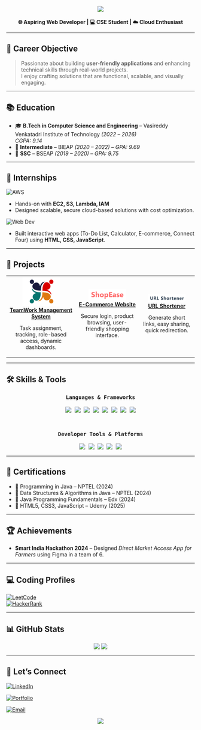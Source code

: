 <!-- Header Banner -->
<p align="center">
  <img src="https://capsule-render.vercel.app/api?type=waving&color=0:00c6ff,100:0072ff&height=200&section=header&text=Hi%20I'm%20Donthu%20Deepthi!&fontSize=35&fontColor=ffffff&animation=fadeIn&fontAlignY=35" />
</p>

<p align="center">
  <b>🌐 Aspiring Web Developer | 💻 CSE Student | ☁️ Cloud Enthusiast</b>
</p>

---

## 🎯 Career Objective  
> Passionate about building **user-friendly applications** and enhancing technical skills through real-world projects.  
> I enjoy crafting solutions that are functional, scalable, and visually engaging.

---

## 📚 Education  
- 🎓 **B.Tech in Computer Science and Engineering** – Vasireddy Venkatadri Institute of Technology *(2022 – 2026)*  
  *CGPA: 9.14*  
- 📘 **Intermediate** – BIEAP *(2020 – 2022)* – *GPA: 9.69*  
- 📗 **SSC** – BSEAP *(2019 – 2020)* – *GPA: 9.75*  

---

## 💼 Internships  
![AWS](https://img.shields.io/badge/AWS%20Cloud-FF9900?style=for-the-badge&logo=amazon-aws&logoColor=white)  
- Hands-on with **EC2, S3, Lambda, IAM**  
- Designed scalable, secure cloud-based solutions with cost optimization.

![Web Dev](https://img.shields.io/badge/Web%20Development-FF69B4?style=for-the-badge&logo=html5&logoColor=white)  
- Built interactive web apps (To-Do List, Calculator, E-commerce, Connect Four) using **HTML, CSS, JavaScript**.

---

## 🚀 Projects  

<table>
<tr>
<td align="center">
  <a href="https://team-work-mgmt-system.vercel.app/">
    <img src="Screenshot 2024-12-10 175401.png" width="100px"/>
    <br>
    <b>TeamWork Management System</b>
  </a>
  <p>Task assignment, tracking, role-based access, dynamic dashboards.</p>
</td>

<td align="center">
  <a href="https://e-commerce-seven-rose-21.vercel.app/">
    <img src="Screenshot 2025-08-08 135054.png" width="100px"/>
    <br>
    <b>E-Commerce Website</b>
  </a>
  <p>Secure login, product browsing, user-friendly shopping interface.</p>
</td>

<td align="center">
  <a href="https://url-shortener-six-navy.vercel.app/">
    <img src="url_shortener_img.png" width="100px"/>
    <br>
    <b>URL Shortener</b>
  </a>
  <p>Generate short links, easy sharing, quick redirection.</p>
</td>

</tr>
</table>

---

## 🛠️ Skills & Tools  

<p align="center">
  <!-- Languages & Frameworks -->
  <kbd>
    <b>Languages & Frameworks</b>
    <br><br>
    <img src="https://img.shields.io/badge/JavaScript-F7DF1E?style=for-the-badge&logo=javascript&logoColor=black" />
    <img src="https://img.shields.io/badge/HTML5-E34F26?style=for-the-badge&logo=html5&logoColor=white" />
    <img src="https://img.shields.io/badge/CSS3-1572B6?style=for-the-badge&logo=css3&logoColor=white" />
    <img src="https://img.shields.io/badge/Java-007396?style=for-the-badge&logo=java&logoColor=white" />
    <img src="https://img.shields.io/badge/Node.js-339933?style=for-the-badge&logo=nodedotjs&logoColor=white" />
    <img src="https://img.shields.io/badge/Express.js-000000?style=for-the-badge&logo=express&logoColor=white" />
    <img src="https://img.shields.io/badge/MongoDB-4EA94B?style=for-the-badge&logo=mongodb&logoColor=white" />
    <img src="https://img.shields.io/badge/SQL-4479A1?style=for-the-badge&logo=postgresql&logoColor=white" />
  </kbd>
</p>

<br>

<p align="center">
  <!-- Developer Tools -->
  <kbd>
    <b>Developer Tools & Platforms</b>
    <br><br>
    <img src="https://img.shields.io/badge/Git-F05032?style=for-the-badge&logo=git&logoColor=white" />
    <img src="https://img.shields.io/badge/GitHub-181717?style=for-the-badge&logo=github&logoColor=white" />
    <img src="https://img.shields.io/badge/VS%20Code-007ACC?style=for-the-badge&logo=visual-studio-code&logoColor=white" />
    <img src="https://img.shields.io/badge/Android%20Studio-3DDC84?style=for-the-badge&logo=android-studio&logoColor=white" />
    <img src="https://img.shields.io/badge/Postman-FF6C37?style=for-the-badge&logo=postman&logoColor=white" />
  </kbd>
</p>


---

## 📜 Certifications  
- 🏅 Programming in Java – NPTEL (2024)  
- 🏅 Data Structures & Algorithms in Java – NPTEL (2024)  
- 🏅 Java Programming Fundamentals – Edx (2024)  
- 🏅 HTML5, CSS3, JavaScript – Udemy (2025)  

---

## 🏆 Achievements  
- **Smart India Hackathon 2024** – Designed *Direct Market Access App for Farmers* using Figma in a team of 6.

---

## 💻 Coding Profiles  
[![LeetCode](https://img.shields.io/badge/LeetCode-FFA116?style=for-the-badge&logo=LeetCode&logoColor=black)](https://leetcode.com/u/Deepthi_Donthu/)  
[![HackerRank](https://img.shields.io/badge/HackerRank-2EC866?style=for-the-badge&logo=HackerRank&logoColor=white)](https://www.hackerrank.com/profile/deepthidonthu33)  

---

## 📊 GitHub Stats  

<p align="center">
  <img src="https://github-readme-stats.vercel.app/api?username=Donthu-Deepthi&show_icons=true&theme=tokyonight" height="165"/>
  <img src="https://github-readme-stats.vercel.app/api/top-langs/?username=Donthu-Deepthi&layout=compact&theme=tokyonight" height="165"/>
</p>

---

## 🤝 Let’s Connect  

[![LinkedIn](https://img.shields.io/badge/LinkedIn-Deepthi%20Donthu-blue?style=for-the-badge&logo=linkedin)](https://www.linkedin.com/in/deepthi-donthu-940986269/)  

[![Portfolio](https://img.shields.io/badge/Portfolio-Website-orange?style=for-the-badge&logo=google-chrome)](https://deepthi-donthu.vercel.app/)  

[![Email](https://img.shields.io/badge/Email-deepthidonthu33%40gmail.com-red?style=for-the-badge&logo=gmail)](mailto:deepthidonthu33@gmail.com)  



<!-- Footer Banner -->
<p align="center">
  <img src="https://capsule-render.vercel.app/api?type=waving&color=0:0072ff,100:00c6ff&height=120&section=footer" />
</p>
